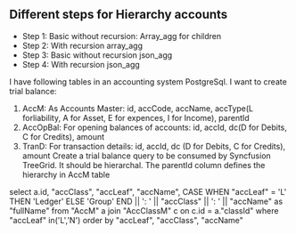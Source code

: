 ## Different steps for Hierarchy accounts
- Step 1: Basic without recursion: Array_agg for children
- Step 2: With recursion array_agg
- Step 3: Basic without recursion json_agg
- Step 4: With recursion json_agg

I have following tables in an accounting system PostgreSql. I want to create trial balance:
1) AccM: As Accounts Master: id, accCode, accName, accType(L forliability, A for Asset, E for expences, I for Income), parentId
2) AccOpBal: For opening balances of accounts: id, accId, dc(D for Debits, C for Credits), amount
3) TranD: For transaction details: id, accId, dc (D for Debits, C for Credits), amount
Create a trial balance query to be consumed by Syncfusion TreeGrid. It should be hierarchal. The parentId column defines the hierarchy in AccM table

select a.id, "accClass", "accLeaf", "accName", 
            CASE WHEN "accLeaf" = 'L' THEN 'Ledger' ELSE 'Group' END || ': ' || "accClass" || ': ' || "accName"
                as "fullName"
            from
                "AccM" a
                    join "AccClassM" c
                        on c.id = a."classId"
            where
                "accLeaf" in('L','N')
            order by "accLeaf", "accClass", "accName"